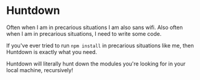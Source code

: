 # Huntdown

Often when I am in precarious situations I am also sans wifi. Also often when I am in precarious situations, I need to write some code.

If you've ever tried to run `npm install` in precarious situations like me, then Huntdown is exactly what you need.

Huntdown will literally hunt down the modules you're looking for in your local machine, recursively! 
